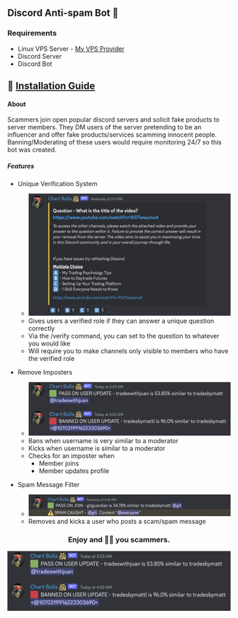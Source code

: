 ## Discord Anti-spam Bot 🤖

### Requirements
- Linux VPS Server - [My VPS Provider](https://www.linode.com/lp/refer/?r=3eabea16dddc74fdc11ae5d0a73cd919c1ed1ae0)
- Discord Server
- Discord Bot
## 📜 [Installation Guide](/.setup/setup.md)

#### About

Scammers join open popular discord servers and solicit fake products to server members. They DM users of the server pretending to be an influencer and offer fake products/services scamming innocent people. Banning/Moderating of these users would require monitoring 24/7 so this bot was created.

##### Features
- Unique Verification System 
    - ![verify](images/verify.png)
    - Gives users a verified role if they can answer a unique question correctly
    - Via the /verify command, you can set to the question to whatever you would like
    - Will require you to make channels only visible to members who have the verified role

- Remove Imposters
    - ![imposter](images/imposter.png)
    - Bans when username is very similar to a moderator
    - Kicks when username is similar to a moderator
    - Checks for an imposter when
        - Member joins
        - Member updates profile 

- Spam Message Filter
    - ![spam](images/spam.png)
    - Removes and kicks a user who posts a scam/spam message




### <center>Enjoy and 🖕🏼 you scammers.</center>

 
![image](image.png)





